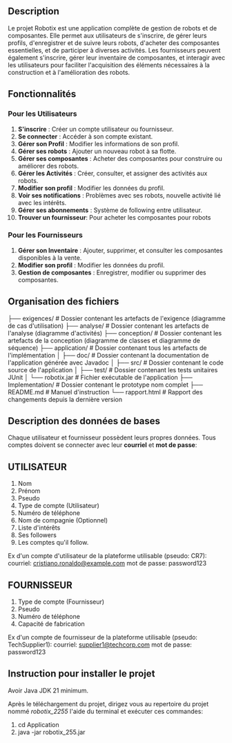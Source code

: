 ## Description

Le projet Robotix est une application complète de gestion de robots et de composantes. Elle permet aux utilisateurs de s'inscrire, de gérer leurs profils, d'enregistrer et de suivre leurs robots, d'acheter des composantes essentielles, et de participer à diverses activités. Les fournisseurs peuvent également s'inscrire, gérer leur inventaire de composantes, et interagir avec les utilisateurs pour faciliter l'acquisition des éléments nécessaires à la construction et à l'amélioration des robots.

## Fonctionnalités

### Pour les Utilisateurs
1. **S'inscrire** : Créer un compte utilisateur ou fournisseur.
2. **Se connecter** : Accéder à son compte existant.
3. **Gérer son Profil** : Modifier les informations de son profil.
4. **Gérer ses robots** : Ajouter un nouveau robot à sa flotte.
5. **Gérer ses composantes** : Acheter des composantes pour construire ou améliorer des robots.
7. **Gérer les Activités** : Créer, consulter, et assigner des activités aux robots.
8. **Modifier son profil** : Modifier les données du profil.
9. **Voir ses notifications** : Problèmes avec ses robots, nouvelle activité lié avec les intérêts.
10. **Gérer ses abonnements** : Système de following entre utilisateur.
11. **Trouver un fournisseur**: Pour acheter les composantes pour robots

### Pour les Fournisseurs
1. **Gérer son Inventaire** : Ajouter, supprimer, et consulter les composantes disponibles à la vente.
2. **Modifier son profil** : Modifier les données du profil.
3. **Gestion de composantes** : Enregistrer, modifier ou supprimer des composantes.


## Organisation des fichiers

├── exigences/            # Dossier contenant les artefacts de l'exigence (diagramme de cas d'utilisation)
├── analyse/              # Dossier contenant les artefacts de l'analyse (diagramme d'activités)
├── conception/           # Dossier contenant les artefacts de la conception (diagramme de classes et diagramme de séquence)
├── application/          # Dossier contenant tous les artefacts de l'implémentation
│   ├── doc/              # Dossier contenant la documentation de l'application générée avec Javadoc
│   ├── src/              # Dossier contenant le code source de l'application
│   ├── test/             # Dossier contenant les tests unitaires JUnit
│   └── robotix.jar       # Fichier exécutable de l'application
├── Implementation/       # Dossier contenant le prototype nom complet
├── README.md             # Manuel d'instruction
└── rapport.html          # Rapport des changements depuis la dernière version


## Description des données de bases

Chaque utilisateur et fournisseur possèdent leurs propres données. Tous comptes doivent se connecter avec leur **courriel** et **mot de passe**:

## UTILISATEUR

1. Nom
2. Prénom
3. Pseudo
4. Type de compte (Utilisateur)
5. Numéro de téléphone
6. Nom de compagnie (Optionnel)
7. Liste d'intérêts
8. Ses followers
9.  Les comptes qu'il follow.

Ex d'un compte d'utilisateur de la plateforme utilisable (pseudo: CR7):
courriel: cristiano.ronaldo@example.com
mot de passe: password123

## FOURNISSEUR

1. Type de compte (Fournisseur)
2. Pseudo
3. Numéro de téléphone
4. Capacité de fabrication


Ex d'un compte de fournisseur de la plateforme utilisable (pseudo: TechSupplier1):
courriel: supplier1@techcorp.com
mot de passe: password123

## Instruction pour installer le projet

Avoir Java JDK 21 minimum.

Après le téléchargement du projet, dirigez vous au repertoire du projet nommé _robotix_2255_ l'aide du terminal et exécuter ces commandes:
1. cd Application
2. java -jar robotix_255.jar


